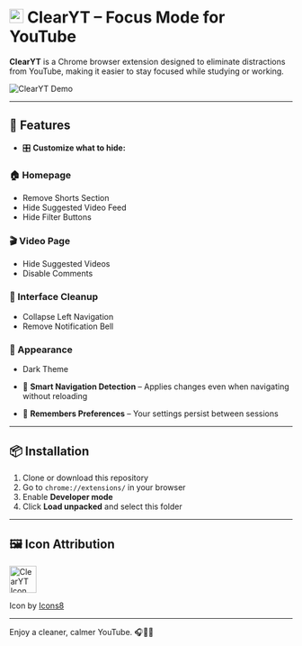 # <img src="https://img.icons8.com/?size=100&id=TP1ER1fFiLZP&format=png&color=7950F2" width="25" height="25" alt="ClearYT Icon"> ClearYT – Focus Mode for YouTube

**ClearYT** is a Chrome browser extension designed to eliminate distractions from YouTube, making it easier to stay focused while studying or working.

![ClearYT Demo](promoart)

---

## 🚀 Features

- 🎛 **Customize what to hide:**

### 🏠 Homepage
- Remove Shorts Section
- Hide Suggested Video Feed
- Hide Filter Buttons

### 🎬 Video Page
- Hide Suggested Videos
- Disable Comments

### 🧹 Interface Cleanup
- Collapse Left Navigation
- Remove Notification Bell

### 🌙 Appearance
- Dark Theme

- 🔄 **Smart Navigation Detection** – Applies changes even when navigating without reloading
- 💾 **Remembers Preferences** – Your settings persist between sessions

---

## 📦 Installation

1. Clone or download this repository
2. Go to `chrome://extensions/` in your browser
3. Enable **Developer mode**
4. Click **Load unpacked** and select this folder

---

## 🖼️ Icon Attribution

<img src="https://img.icons8.com/?size=100&id=TP1ER1fFiLZP&format=png&color=7950F2" width="48" height="48" alt="ClearYT Icon">

Icon by [Icons8](https://icons8.com)

---

Enjoy a cleaner, calmer YouTube. 🎧🧘‍♂️  
